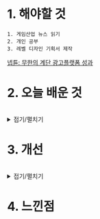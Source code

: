 # 1. 해야할 것
```
1. 게임산업 뉴스 읽기
2. 개인 공부
3. 레벨 디자인 기획서 제작
```
[넵튠: 무한의 계단 광고플랫폼 성과](https://www.gamemeca.com/view.php?gid=1743157)


# 2. 오늘 배운 것
```

```
<details>
<summary>접기/펼치기</summary>


</details>



# 3. 개선
```

```
<details>
<summary>접기/펼치기</summary>


</details>



# 4. 느낀점
```

```



